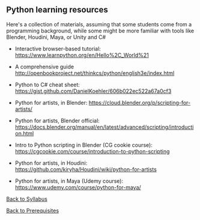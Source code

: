 ## Python learning resources
Here's a collection of materials, assuming that some students come from a programming background, while some might be more familiar with tools like Blender, Houdini, Maya, or Unity and C#

 * Interactive browser-based tutorial: https://www.learnpython.org/en/Hello%2C_World%21

 * A comprehensive guide http://openbookproject.net/thinkcs/python/english3e/index.html

 * Python to C# cheat sheet: https://gist.github.com/DanielKoehler/606b022ec522a67a0cf3

 * Python for artists, in Blender: https://cloud.blender.org/p/scripting-for-artists/

 * Python for artists, Blender official: https://docs.blender.org/manual/en/latest/advanced/scripting/introduction.html

 * Intro to Python scripting in Blender (CG cookie course): https://cgcookie.com/course/introduction-to-python-scripting

 * Python for artists, in Houdini: https://github.com/kiryha/Houdini/wiki/python-for-artists

 * Python for artists, in Maya (Udemy course): https://www.udemy.com/course/python-for-maya/


 [Back to Syllabus](../Syllabus.md)

 [Back to Prerequisites](Prerequisites.md)
